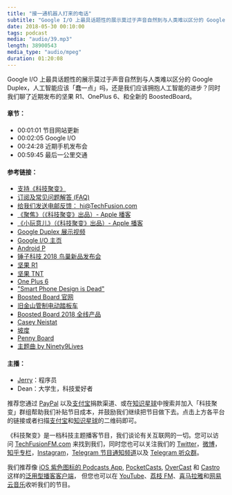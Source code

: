 ```yaml
---
title: "接一通机器人打来的电话"
subtitle: "Google I/O 上最具话题性的展示莫过于声音自然到与人类难以区分的 Google Duplex，人工智能应该「蠢一点」吗，还是我们应该拥抱人工智能的进步？同时我们聊了近期发布的坚果 R1、OnePlus 6、和全新的 BoostedBoard。"
date: 2018-05-30 00:10:00
tags: podcast
media: "audio/39.mp3"
length: 38900543 
media_type: "audio/mpeg"
duration: 01:20:08
---
```


Google I/O 上最具话题性的展示莫过于声音自然到与人类难以区分的 Google Duplex，人工智能应该「蠢一点」吗，还是我们应该拥抱人工智能的进步？同时我们聊了近期发布的坚果 R1、OnePlus 6、和全新的 BoostedBoard。

#### 章节：

- 00:01:01 节目网站更新
- 00:02:05 Google I/O
- 00:24:28 近期手机发布会
- 00:59:45 最后一公里交通

#### 参考链接：

- [支持《科技聚变》](https://techfusionfm.com/donate)
- [订阅及常见问题解答 (FAQ)](https://techfusionfm.com/faq)
- [给我们发送电邮反馈： hi@TechFusion.com](mailto:hi@techfusionfm.com)
- [《聚焦》（《科技聚变》出品）- Apple 播客](https://itunes.apple.com/cn/podcast/id1381044925)
- [《小玩意儿》（《科技聚变》出品）- Apple 播客](https://itunes.apple.com/cn/podcast/id1381045277/) 
- [Google Duplex 展示视频](https://www.youtube.com/watch?v=bd1mEm2Fy08)
- [Google I/O 主页](https://events.google.com/io/)
- [Android P](https://developer.android.com/preview/)
- [锤子科技 2018 鸟巢新品发布会](https://www.smartisan.com/release)
- [坚果 R1](https://www.smartisan.com/r1/overview)
- [坚果 TNT](https://www.smartisan.com/tnt/overview)
- [One Plus 6](https://www.oneplus.com/6)
- ["Smart Phone Design is Dead"](https://www.youtube.com/watch?v=sYvH7Y16iUM)
- [Boosted Board 官网](https://boostedboards.com)
- [旧金山管制电动踏板车](https://techcrunch.com/2018/03/28/san-francisco-will-regulate-electric-scooter-sharing/)
- [Boosted Board 2018 全线产品](https://buy.boostedboards.com/boards)
- [Casey Neistat](https://www.caseyneistat.com)
- [坡度](https://en.wikipedia.org/wiki/Grade_\(slope\))
- [Penny Board](http://www.pennyskateboards.com/)
- [主题曲 by Ninety9Lives](http://99l.tv/BleedingThroughYU)

#### 主播：

- [Jerry](https://twitter.com/jerryfzhang)：程序员
- Dean：大学生，科技爱好者

推荐您通过 [PayPal](https://paypal.me/techfusionfm/5) 以及[支付宝](HTTPS://QR.ALIPAY.COM/FKX09288AJOENI0MVZXM12)捐款渠道、或在[知识星球](https://www.xiaomiquan.com)中搜索并加入「科技聚变」群组帮助我们补贴节目成本，并鼓励我们继续把节目做下去。点击上方各平台的链接或者扫描[支付宝](https://techfusionfm.com/images/QR.JPG)和[知识星球](https://t.zsxq.com/IEmEM3f)的二维码即可。

《科技聚变》是一档科技主题播客节目，我们谈论有关互联网的一切。您可以访问 [TechFusionFM.com](https://TechFusionFM.com) 来找到我们，同时您也可以关注我们的 [Twitter](http://twitter.com/TechFusionFM)，[微博](http://weibo.com/TechFusionFM)，[知乎专栏](https://zhuanlan.zhihu.com/TechFusion)，[Instagram](http://instagram.com/TechFusionFM)，[Telegram 节目通知频道](https://t.me/TechFusionFM)以及 [Telegram 听众群](https://t.me/TechFusionChat)。

我们推荐像 [iOS 紫色图标的 Podcasts App](https://itunes.apple.com/cn/podcast/id1202658654), [PocketCasts](http://pca.st/podcast/28fcd200-cc7c-0134-10da-25324e2a541d), [OverCast](https://overcast.fm) 和 [Castro](http://supertop.co/castro/) 这样的[泛用型播客客户端](https://techfusionfm.com/faq)， 但您也可以在 [YouTube](https://www.youtube.com/channel/UC6uvHf21Tjm5lepw6P2Ki-Q)、[荔枝 FM](https://www.lizhi.fm/1494013/)、[喜马拉雅](http://www.ximalaya.com/72456289/album/6648521)和[网易云音乐](http://music.163.com/#/djradio?id=347498120)收听我们的节目。
